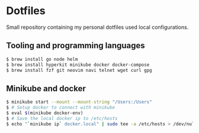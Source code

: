 # Dotfiles

Small repository containing my personal dotfiles used local configurations.

## Tooling and programming languages

```sh
$ brew install go node helm
$ brew install hyperkit minikube docker docker-compose
$ brew install fzf git neovim navi telnet wget curl gpg
```

## Minikube and docker

```sh
$ minikube start --mount --mount-string "/Users:/Users"
$ # Setup docker to connect with minikube
$ eval $(minikube docker-env)
$ # Save the local docker ip to /etc/hosts
$ echo "`minikube ip` docker.local" | sudo tee -a /etc/hosts > /dev/null
```

